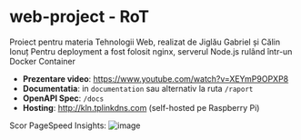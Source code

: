 # web-project - RoT
Proiect pentru materia Tehnologii Web, realizat de Jiglău Gabriel și Călin Ionuț
Pentru deployment a fost folosit nginx, serverul Node.js rulând într-un Docker Container

- __Prezentare video__: https://www.youtube.com/watch?v=XEYmP9OPXP8
- __Documentatia__: in `documentation` sau alternativ la ruta `/raport`
- __OpenAPI Spec__: `/docs`
- __Hosting__: http://kln.tplinkdns.com (self-hosted pe Raspberry Pi)

Scor PageSpeed Insights:
![image](https://github.com/zkamper/web-project/assets/112496546/42ac00c3-098c-4e29-918d-e34cbb2abf56)

